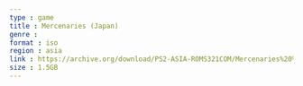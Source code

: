 ```yaml
---
type : game
title : Mercenaries (Japan)
genre : 
format : iso
region : asia
link : https://archive.org/download/PS2-ASIA-ROMS321COM/Mercenaries%20%28Japan%29.7z
size : 1.5GB
---
```

